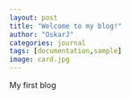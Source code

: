 ```yaml
---
layout: post
title: "Welcome to my blog!"
author: "OskarJ"
categories: journal
tags: [documentation,sample]
image: card.jpg
---
```


My first blog
